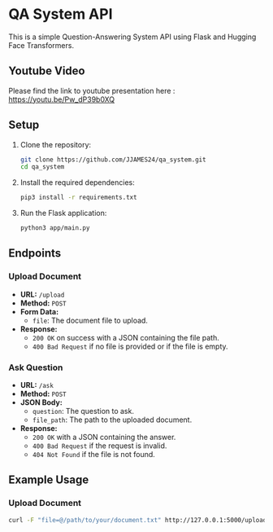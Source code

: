 # QA System API

This is a simple Question-Answering System API using Flask and Hugging Face Transformers.

## Youtube Video

Please find the link to youtube presentation here : https://youtu.be/Pw_dP39b0XQ

## Setup

1. Clone the repository:
   ```bash
   git clone https://github.com/JJAMES24/qa_system.git
   cd qa_system
   ```

2. Install the required dependencies:
   ```bash
   pip3 install -r requirements.txt
   ```

3. Run the Flask application:
   ```bash
   python3 app/main.py
   ```

## Endpoints

### Upload Document

- **URL:** `/upload`
- **Method:** `POST`
- **Form Data:**
  - `file`: The document file to upload.
- **Response:**
  - `200 OK` on success with a JSON containing the file path.
  - `400 Bad Request` if no file is provided or if the file is empty.

### Ask Question

- **URL:** `/ask`
- **Method:** `POST`
- **JSON Body:**
  - `question`: The question to ask.
  - `file_path`: The path to the uploaded document.
- **Response:**
  - `200 OK` with a JSON containing the answer.
  - `400 Bad Request` if the request is invalid.
  - `404 Not Found` if the file is not found.

## Example Usage

### Upload Document

```bash
curl -F "file=@/path/to/your/document.txt" http://127.0.0.1:5000/upload
